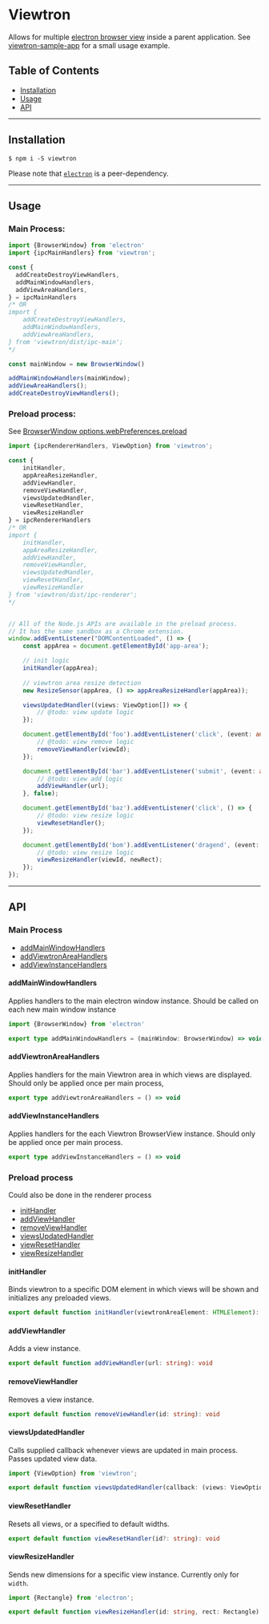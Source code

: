 # Viewtron
Allows for multiple [electron browser view](https://electronjs.org/docs/api/browser-view) inside a parent application.
See [viewtron-sample-app](https://github.com/huboneo/viewtron-sample-app) for a small usage example.

## Table of Contents
- [Installation](#installation)
- [Usage](#usage)
- [API](#api)

---

## Installation
```
$ npm i -S viewtron
```
Please note that [`electron`](https://electronjs.org) is a peer-dependency.

---

## Usage
### Main Process:
```typescript
import {BrowserWindow} from 'electron'
import {ipcMainHandlers} from 'viewtron';

const {
  addCreateDestroyViewHandlers,
  addMainWindowHandlers,
  addViewAreaHandlers,
} = ipcMainHandlers
/* OR
import {
    addCreateDestroyViewHandlers,
    addMainWindowHandlers,
    addViewAreaHandlers,
} from 'viewtron/dist/ipc-main';
*/

const mainWindow = new BrowserWindow()

addMainWindowHandlers(mainWindow);
addViewAreaHandlers();
addCreateDestroyViewHandlers();
```

### Preload process:
See [BrowserWindow options.webPreferences.preload](https://electronjs.org/docs/api/browser-window#class-browserwindow)

```typescript
import {ipcRendererHandlers, ViewOption} from 'viewtron';

const {
    initHandler,
    appAreaResizeHandler,
    addViewHandler,
    removeViewHandler,
    viewsUpdatedHandler,
    viewResetHandler,
    viewResizeHandler
} = ipcRendererHandlers
/* OR
import {
    initHandler,
    appAreaResizeHandler,
    addViewHandler,
    removeViewHandler,
    viewsUpdatedHandler,
    viewResetHandler,
    viewResizeHandler
} from 'viewtron/dist/ipc-renderer';
*/


// All of the Node.js APIs are available in the preload process.
// It has the same sandbox as a Chrome extension.
window.addEventListener("DOMContentLoaded", () => {
    const appArea = document.getElementById('app-area');

    // init logic
    initHandler(appArea);
    
    // viewtron area resize detection
    new ResizeSensor(appArea, () => appAreaResizeHandler(appArea));

    viewsUpdatedHandler((views: ViewOption[]) => {
        // @todo: view update logic
    });

    document.getElementById('foo').addEventListener('click', (event: any) => {
        // @todo: view remove logic
        removeViewHandler(viewId);
    });

    document.getElementById('bar').addEventListener('submit', (event: any) => {
        // @todo: view add logic
        addViewHandler(url);
    }, false);

    document.getElementById('baz').addEventListener('click', () => {
        // @todo: view resize logic
        viewResetHandler();
    });

    document.getElementById('bom').addEventListener('dragend', (event: any) => {
        // @todo: view resize logic
        viewResizeHandler(viewId, newRect);
    });
});
```

---

## API
### Main Process
- [addMainWindowHandlers](#addmainwindowhandlers)
- [addViewtronAreaHandlers](#addviewtronareahandlers)
- [addViewInstanceHandlers](#addviewinstancehandlers)

#### addMainWindowHandlers
Applies handlers to the main electron window instance. Should be called on each new main window instance

```typescript
import {BrowserWindow} from 'electron'

export type addMainWindowHandlers = (mainWindow: BrowserWindow) => void
```

#### addViewtronAreaHandlers
Applies handlers for the main Viewtron area in which views are displayed. Should only be applied once per main process,

```typescript
export type addViewtronAreaHandlers = () => void
```

#### addViewInstanceHandlers
Applies handlers for the each Viewtron BrowserView instance. Should only be applied once per main process.

```typescript
export type addViewInstanceHandlers = () => void
```

### Preload process
Could also be done in the renderer process
- [initHandler](#inithandler)
- [addViewHandler](#addviewhandler)
- [removeViewHandler](#removeviewhandler)
- [viewsUpdatedHandler](#viewsupdatedhandler)
- [viewResetHandler](#viewresethandler)
- [viewResizeHandler](#viewresizehandler)

#### initHandler
Binds viewtron to a specific DOM element in which views will be shown and initializes any preloaded views.

```typescript
export default function initHandler(viewtronAreaElement: HTMLElement): void
```

#### addViewHandler
Adds a view instance.

```typescript
export default function addViewHandler(url: string): void
```

#### removeViewHandler
Removes a view instance.

```typescript
export default function removeViewHandler(id: string): void
```

#### viewsUpdatedHandler
Calls supplied callback whenever views are updated in main process. Passes updated view data.

```typescript
import {ViewOption} from 'viewtron';

export default function viewsUpdatedHandler(callback: (views: ViewOption[]) => void): void
```

#### viewResetHandler
Resets all views, or a specified to default widths.

```typescript
export default function viewResetHandler(id?: string): void
```

#### viewResizeHandler
Sends new dimensions for a specific view instance. Currently only for `width`.

```typescript
import {Rectangle} from 'electron';

export default function viewResizeHandler(id: string, rect: Rectangle): void
```
